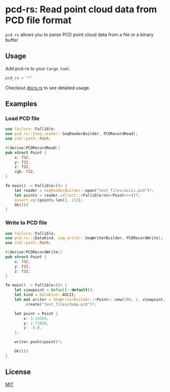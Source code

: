# pcd-rs: Read point cloud data from **PCD** file format

`pcd-rs` allows you to parse PCD point cloud data from a file or a binary buffer

## Usage

Add pcd-rs to your `Cargo.toml`.

```toml
pcd_rs = "*"
```

Checkout [docs.rs](https://docs.rs/pcd-rs/) to see detailed usage.

## Examples

### Load PCD file

```rust
use failure::Fallible;
use pcd_rs::{seq_reader::SeqReaderBuilder, PCDRecordRead};
use std::path::Path;

#[derive(PCDRecordRead)]
pub struct Point {
    x: f32,
    y: f32,
    z: f32,
    rgb: f32,
}

fn main() -> Fallible<()> {
    let reader = SeqReaderBuilder::open("test_files/ascii.pcd")?;
    let points = reader.collect::<Fallible<Vec<Point>>>()?;
    assert_eq!(points.len(), 213);
    Ok(())
}
```

### Write to PCD file

```rust
use failure::Fallible;
use pcd_rs::{DataKind, seq_writer::SeqWriterBuilder, PCDRecordWrite};
use std::path::Path;

#[derive(PCDRecordWrite)]
pub struct Point {
    x: f32,
    y: f32,
    z: f32,
}

fn main() -> Fallible<()> {
    let viewpoint = Default::default();
    let kind = DataKind::ASCII;
    let mut writer = SeqWriterBuilder::<Point>::new(300, 1, viewpoint, kind)?
        .create("test_files/dump.pcd")?;

    let point = Point {
        x: 3.14159,
        y: 2.71828,
        z: -5.0,
    };

    writer.push(&point)?;

    Ok(())
}
```

## License

[MIT](LICENSE)
